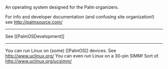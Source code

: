 An operating system designed for the Palm organizers.

For info and developer documentation (and confusing site organization!) see http://palmsource.com/

----

See [[PalmOSDevelopment]]

----

You can run Linux on (some) [[PalmOS]] devices. See http://www.uclinux.org/ You can even run Linux on a 30-pin SIMM! Sort of. http://www.uclinux.org/ucsimm/